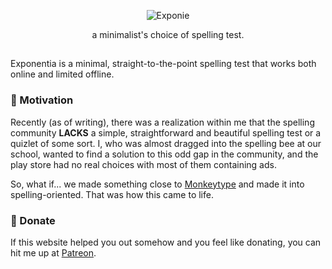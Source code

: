<div align="center">

  ![Exponie](https://exponie.me/banner.png)

  a minimalist's choice of spelling test.
</div>

##

Exponentia is a minimal, straight-to-the-point spelling test that works both online and limited offline.

### 🥳 Motivation

Recently (as of writing), there was a realization within me that the spelling community **LACKS** a simple, straightforward and beautiful spelling test or a quizlet of some sort. I, who was almost dragged into the spelling bee at our school, wanted to find a solution to this odd gap in the community, and the play store had no real choices with most of them containing ads.

So, what if... we made something close to [Monkeytype](https://monkeytype.com) and made it into spelling-oriented. That was how this came to life.

### 🍩 Donate

If this website helped you out somehow and you feel like donating, you can hit me up at [Patreon](https://patreon.com/mihou).
